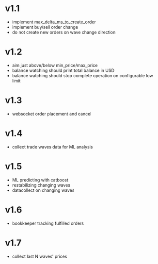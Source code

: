 # v1.1
* implement max_delta_ms_to_create_order
* implement buy/sell order change
* do not create new orders on wave change direction

# v1.2
- aim just above/below min_price/max_price
- balance watching should print total balance in USD
- balance watching should stop complete operation on configurable low limit

# v1.3
- websocket order placement and cancel

# v1.4
- collect trade waves data for ML analysis

# v1.5
- ML predicting with catboost
- restabilizing changing waves
- datacollect on changing waves

# v1.6
- bookkeeper tracking fulfilled orders

# v1.7
- collect last N waves' prices

